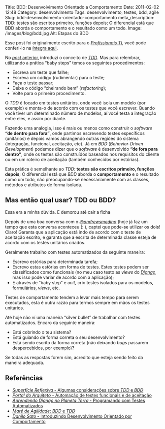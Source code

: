 Title: BDD: Desenvolvimento Orientado a Comportamento
Date: 2011-02-02 12:48
Category: desenvolvimento
Tags: desenvolvimento, testes, bdd, agile
Slug: bdd-desenvolvimento-orientado-comportamento
meta_description: TDD: testes são escritos primeiro, funções depois; O diferencial está que BDD aborda o comportamento e o resultado como um todo.
Image: /images/blog/bdd.jpg
Alt: Etapas do BDD

Esse post foi originalmente escrito para o [*Profissionais TI*][], você
pode conferi-lo na [íntegra aqui][].

<!-- PELICAN_END_SUMMARY -->

No [*post* anterior][], introduzi o conceito de [*TDD*][]. Mas para
relembrar, utilizando a prática “baby steps” temos os seguintes
procedimentos:

- Escreva um teste que falhe;
- Escreva um código (rudimentar) para o teste;
- Faça o teste passar;
- Deixe o código “cheirando bem” (_refactoring_);
- Volte para o primeiro procedimento.

O _TDD_ é focado em testes unitários, onde você isola um modelo (por
exemplo) e monta-o de acordo com os testes que você escrever. Quando
você tiver um determinado número de modelos, aí você testa a integração
entre eles, e assim por diante.

Fazendo uma analogia, isso é mais ou menos como construir o _software_
**“de dentro para fora”**, onde partimos escrevendo testes específicos
(unitários) e depois vamos abrangendo outras regiões do sistema
(integração, funcional, aceitação, etc). Já em _BDD_ (_Behavior-Driven
Development_) podemos dizer que o _software_ é desenvolvido **“de fora
para dentro”**, onde os testes são construídos baseados nos requisitos
do cliente ou em um roteiro de aceitação (também conhecidos por
estórias).

Esta prática é semelhante ao _TDD_: **testes são escritos primeiro,
funções depois**; O diferencial está que _BDD_ aborda o
**comportamento** e o resultado como um todo, não preocupando-se
necessariamente com as classes, métodos e atributos de forma isolada.

## Mas então qual usar? TDD ou BDD?

Essa era a minha dúvida. E demorou até cair a ficha

Depois de uma boa conversa com o [*@andrewsmedina*][] (hoje já faz um
tempo que esta conversa aconteceu (: ), captei que pode-se utilizar os
dois! Claro! Garanta que a aplicação está indo de acordo com o teste de
aceitação escrito, e garanta que a escrita de determinada classe esteja
de acordo com os testes unitários criados.

Geralmente trabalho com testes automatizados da seguinte maneira:

- Escrevo estórias para determinada tarefa;
- Escrevo estas estórias em forma de testes. Estes testes podem ser
  classificados como funcionais (no meu caso testo as _views_ do
  [*Django*][], mas isso pode variar de acordo com a aplicação);
- E através de “baby step” e _unit_, crio testes isolados para os
  modelos, formulários, _views_, etc.

Testes de comportamento tendem a levar mais tempo para serem executados,
esta é outra razão para termos sempre em mãos os testes unitários.

Até hoje não ví uma maneira “silver bullet” de trabalhar com testes
automatizados. Encaro da seguinte maneira:

- Está cobrindo o teu sistema?
- Está guiando de forma correta o seu desenvolvimento?
- Está sendo escrito da forma correta (não deixando _bugs_ passarem
  despercebidos, por exemplo)?

Se todas as respostas forem sim, acredito que esteja sendo feito da
maneira adequada.

## Referências

- [_Superfície Reflexiva_ - Algumas considerações sobre _TDD_ e
  _BDD_][superficie-reflexiva]
- [_Portal do Arquiteto_ - Automação de testes funcionais e de
  aceitação][portal-do-arquiteto]
- [_Aprendendo Django no Planeta Terra_ - Programando com Testes
  Automatizados][aprendendo-django]
- [_Maré de Agilidade_: _BDD_ e _TDD_][mare-de-agilidade]
- [_Danilo Sato_ - Introduzindo Desenvolvimento Orientado por
  Comportamento][danilo-sato]

[*profissionais ti*]: http://www.profissionaisti.com.br/ "Artigos sobre Tecnologia da Informação"
[íntegra aqui]: http://www.profissionaisti.com.br/2010/01/bdd-desenvolvimento-orientado-a-comportamento/ "BDD: Desenvolvimento Orientado a Comportamento"
[*post* anterior]: {filename}tdd-desenvolvimento-orientado-a-testes.md "TDD: Desenvolvimento Orientado a Testes"
[*tdd*]: {tag}tdd
[*@andrewsmedina*]: http://twitter.com/andrewsmedina "Siga o Andrews no Twitter."
[*django*]: {tag}django "Leia mais sobre Django"
[superficie-reflexiva]: http://logbr.reflectivesurface.com/2008/10/27/algumas-consideracoes-sobre-tdd-e-bdd/ "Leia mais no Superfície Reflexiva."
[portal-do-arquiteto]: http://portalarquiteto.blogspot.com/2008/02/automao-de-testes-funcionais-e-de.html "Leia mais no Portal do Arquiteto."
[aprendendo-django]: http://www.aprendendodjango.com/programando-com-testes-automatizados/ "Leia mais no Aprendendo Django."
[mare-de-agilidade]: http://www.slideshare.net/cmilfont/mare-de-agilidade-bdd-e-tdd "Veja a apresentação no Slideshare."
[danilo-sato]: http://www.dtsato.com/blog/work/introduzindo_desenvolvimento_orientado_comportamento_bdd/ "Leia mais no blog do Sato."
